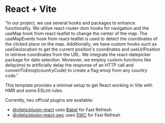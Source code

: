 # React + Vite

"In our project, we use several hooks and packages to enhance functionality. We utilize react-router-dom hooks for navigation and the useMap hook from react-leaflet to change the center of the map. The useMapEvents hook from react-leaflet is used to detect the coordinates of the clicked place on the map. Additionally, we have custom hooks such as useGeolocation to get the current position's coordinates and useUrlPosition to retrieve coordinates from the URL. We integrate the react-datepicker package for date selection. Moreover, we employ custom functions like delay(ms) to artificially delay the response of an HTTP call and convertToEmoji(countryCode) to create a flag emoji from any country code."

This template provides a minimal setup to get React working in Vite with HMR and some ESLint rules.

Currently, two official plugins are available:

- [@vitejs/plugin-react](https://github.com/vitejs/vite-plugin-react/blob/main/packages/plugin-react/README.md) uses [Babel](https://babeljs.io/) for Fast Refresh
- [@vitejs/plugin-react-swc](https://github.com/vitejs/vite-plugin-react-swc) uses [SWC](https://swc.rs/) for Fast Refresh
